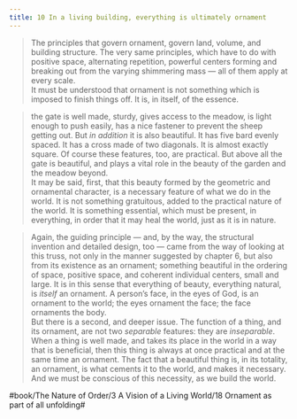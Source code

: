```yaml
---
title: 10 In a living building, everything is ultimately ornament
---
```


> The principles that govern ornament, govern land, volume, and building structure. The very same principles, which have to do with positive space, alternating repetition, powerful centers forming and breaking out from the varying shimmering mass — all of them apply at every scale.  
> It must be understood that ornament is not something which is imposed to finish things off. It is, in itself, of the essence.  

> the gate is well made, sturdy, gives access to the meadow, is light enough to push easily, has a nice fastener to prevent the sheep getting out. But *in addition* it is also beautiful. It has five bard evenly spaced. It has a cross made of two diagonals. It is almost exactly square. Of course these features, too, are practical. But above all the gate is beautiful, and plays a vital role in the beauty of the garden and the meadow beyond.  
> It may be said, first, that this beauty formed by the geometric and ornamental character, is a necessary feature of what we do in the world. It is not something gratuitous, added to the practical nature of the world. It is something essential, which must be present, in everything, in order that it may heal the world, just as it is in nature.  

> Again, the guiding principle — and, by the way, the structural invention and detailed design, too — came from the way of looking at this truss, not only in the manner suggested by chapter 6, but also from its existence as an ornament; something beautiful in the ordering of space, positive space, and coherent individual centers, small and large. It is in this sense that everything of beauty, everything natural, is *itself* an ornament. A person’s face, in the eyes of God, is an ornament to the world; the eyes ornament the face; the face ornaments the body.  
> But there is a second, and deeper issue. The function of a thing, and its ornament, are not two *separable* features: they are *inseparable*. When a thing is well made, and takes its place in the world in a way that is beneficial, then this thing is always at once practical and at the same time an ornament. The fact that a beautiful thing is, in its totality, an ornament, is what cements it to the world, and makes it necessary. And we must be conscious of this necessity, as we build the world.  

#book/The Nature of Order/3 A Vision of a Living World/18 Ornament as part of all unfolding#